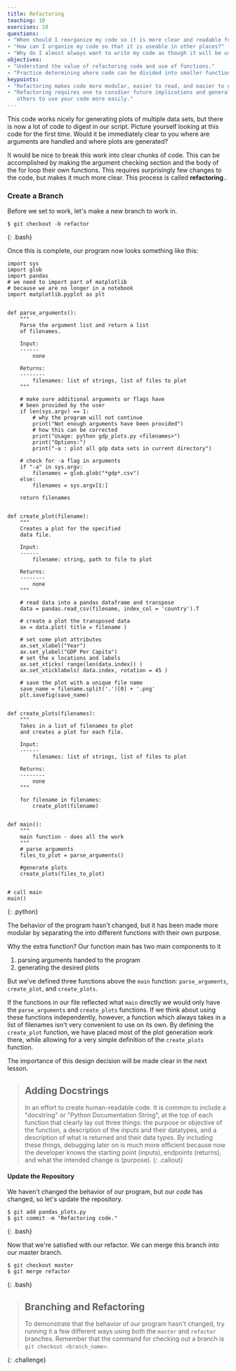 ```yaml
---
title: Refactoring
teaching: 10
exercises: 10
questions:
- "When should I reorganize my code so it is more clear and readable for others?"
- "How can I organize my code so that it is useable in other places?"
- "Why do I almost always want to write my code as though it will be used somewhere else?"
objectives:
- "Understand the value of refactoring code and use of functions."
- "Practice determining where code can be divided into smaller functions."
keypoints:
- "Refactoring makes code more modular, easier to read, and easier to understand."
- "Refactoring requires one to consdier future implications and generally enables
   others to use your code more easily."
---
```


This code works nicely for generating plots of multiple data sets, but there is
now a lot of code to digest in our script. Picture yourself looking at this code for
the first time. Would it be immediately clear to you where are arguments are handled
and where plots are generated?

It would be nice to break this work into clear chunks of code. This can be
accomplished by making the argument checking section and the body of the for
loop their own functions. This requires surprisingly few changes to the code,
but makes it much more clear. This process is called **refactoring**..

### Create a Branch

Before we set to work, let's make a new branch to work in.

~~~
$ git checkout -b refactor
~~~
{: .bash}

Once this is complete, our program now looks something like this:

~~~
import sys
import glob
import pandas
# we need to import part of matplotlib
# because we are no longer in a notebook
import matplotlib.pyplot as plt


def parse_arguments():
    """
    Parse the argument list and return a list
    of filenames.

    Input:
    ------
        none

    Returns:
    --------
        filenames: list of strings, list of files to plot
    """

    # make sure additional arguments or flags have
    # been provided by the user
    if len(sys.argv) == 1:
        # why the program will not continue
        print("Not enough arguments have been provided")
        # how this can be corrected
        print("Usage: python gdp_plots.py <filenames>")
        print("Options:")
        print("-a : plot all gdp data sets in current directory")

    # check for -a flag in arguments
    if "-a" in sys.argv:
        filenames = glob.glob("*gdp*.csv")
    else:
        filenames = sys.argv[1:]

    return filenames


def create_plot(filename):
    """
    Creates a plot for the specified
    data file.

    Input:
    ------
        filename: string, path to file to plot

    Returns:
    --------
        none
    """

    # read data into a pandas dataframe and transpose
    data = pandas.read_csv(filename, index_col = 'country').T

    # create a plot the transposed data
    ax = data.plot( title = filename )

    # set some plot attributes
    ax.set_xlabel("Year")
    ax.set_ylabel("GDP Per Capita")
    # set the x locations and labels
    ax.set_xticks( range(len(data.index)) )
    ax.set_xticklabels( data.index, rotation = 45 )

    # save the plot with a unique file name
    save_name = filename.split('.')[0] + '.png'
    plt.savefig(save_name)


def create_plots(filenames):
    """
    Takes in a list of filenames to plot
    and creates a plot for each file.

    Input:
    ------
        filenames: list of strings, list of files to plot

    Returns:
    --------
        none
    """

    for filename in filenames:
        create_plot(filename)


def main():
    """
    main function - does all the work
    """
    # parse arguments
    files_to_plot = parse_arguments()

    #generate plots
    create_plots(files_to_plot)


# call main
main()
~~~
{: .python}

The behavior of the program hasn't changed, but it has been made more modular by
separating the into different functions with their own purpose.

Why the extra function? Our function main has two main components to it

  1. parsing arguments handed to the program
  2. generating the desired plots

But we've defined three functions above the `main` function: `parse_arguments`, `create_plot`, and `create_plots`.

If the functions in our file reflected what `main` directly we would only have the `parse_arguments` and `create_plots`
functions. If we think about using these functions independently, however, a function which always takes in a list of
filenames isn't very convenient to use on its own. By defining the `create_plot` function, we have placed most of the
plot generation work there, while allowing for a very simple definition of the `create_plots` function.

The importance of this design decision will be made clear in the next lesson.

> ## Adding Docstrings
>
> In an effort to create human-readable code. It is common to include a
> "docstring" or "Python Documentation String", at the top of each function that clearly lay
> out three things: the purpose or objective of the function, a description
> of the inputs and their datatypes, and a description of what is returned
> and their data types. By including these things, debugging later on is
> much more efficient because now the developer knows the starting point
> (inputs), endpoints (returns), and what the intended change is (purpose).
{: .callout}

#### Update the Repository

We haven't changed the behavior of our program, but our *code* has changed, so
let's update the repository.

~~~
$ git add pandas_plots.py
$ git commit -m "Refactoring code."
~~~
{: .bash}

Now that we're satisfied with our refactor. We can merge this branch into our master branch.

~~~
$ git checkout master
$ git merge refactor
~~~
{: .bash}

> ## Branching and Refactoring
>
> To demonstrate that the behavior of our program hasn't changed,
> try running it a few different ways using both the `master` and
> `refactor` branches. Remember that the command for checking out
> a branch is `git checkout <branch_name>`.
>
{: .challenge}

